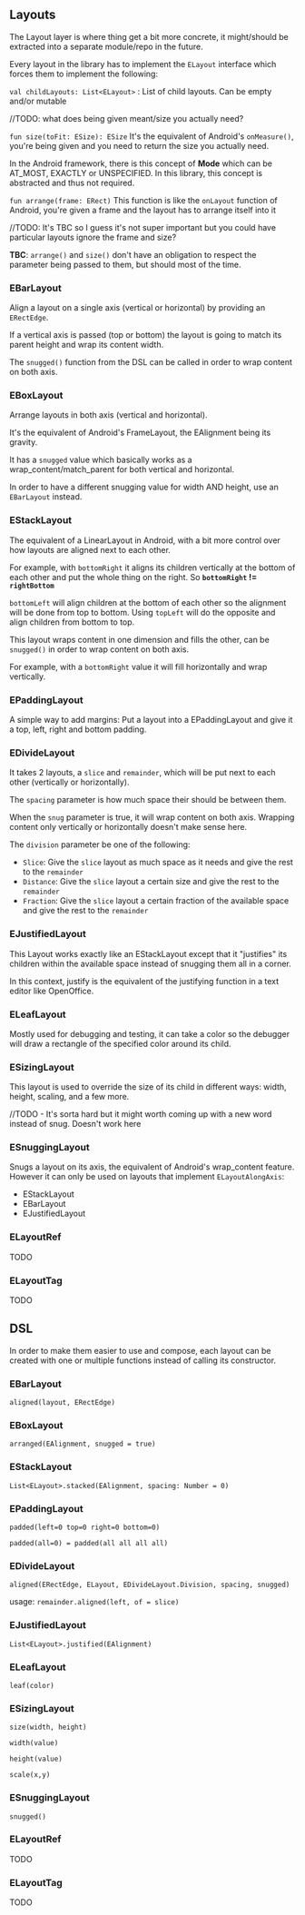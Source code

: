 ## Layouts

The Layout layer is where thing get a bit more concrete, it might/should be extracted into a separate module/repo in the future.

Every layout in the library has to implement the `ELayout` interface which forces them to implement the following:

`val childLayouts: List<ELayout>` : List of child layouts. Can be empty and/or mutable

//TODO: what does being given meant/size you actually need?

`fun size(toFit: ESize): ESize`
It's the equivalent of Android's `onMeasure()`, you're being given and you need to return the size you actually need.

In the Android framework, there is this concept of **Mode** which can be AT_MOST, EXACTLY or UNSPECIFIED. In this library, this concept is abstracted and thus not required.

`fun arrange(frame: ERect)`
This function is like the `onLayout` function of Android, you're given a frame and the layout has to arrange itself into it

//TODO: It's TBC so I guess it's not super important but you could have particular layouts ignore the frame and size?

**TBC**: `arrange()` and `size()` don't have an obligation to respect the parameter being passed to them, but should most of the time.


### EBarLayout

Align a layout on a single axis (vertical or horizontal) by providing an `ERectEdge`.

If a vertical axis is passed (top or bottom) the layout is going to match its parent height and wrap its content width.

The `snugged()` function from the DSL can be called in order to wrap content on both axis.

### EBoxLayout

Arrange layouts in both axis (vertical and horizontal).

It's the equivalent of Android's FrameLayout, the EAlignment being its gravity.

It has a `snugged` value which basically works as a wrap_content/match_parent for both vertical and horizontal.

In order to have a different snugging value for width AND height, use an `EBarLayout` instead.

### EStackLayout

The equivalent of a LinearLayout in Android, with a bit more control over how layouts are aligned next to each other.

For example, with `bottomRight` it aligns its children vertically at the bottom of each other and put the whole thing on the right. So **`bottomRight` != `rightBottom`**

`bottomLeft` will align children at the bottom of each other so the alignment will be done from top to bottom. Using `topLeft` will do the opposite and align children from bottom to top.

This layout wraps content in one dimension and fills the other, can be `snugged()` in order to wrap content on both axis.

For example, with a `bottomRight` value it will fill horizontally and wrap vertically.

### EPaddingLayout

A simple way to add margins: Put a layout into a EPaddingLayout and give it a top, left, right and bottom padding.

### EDivideLayout

It takes 2 layouts, a `slice` and `remainder`, which will be put next to each other (vertically or horizontally).

The `spacing` parameter is how much space their should be between them.

When the `snug` parameter is true, it will wrap content on both axis. Wrapping content only vertically or horizontally doesn't make sense here.

The `division` parameter be one of the following:
- `Slice`: Give the `slice` layout as much space as it needs and give the rest to the `remainder`
- `Distance`: Give the `slice` layout a certain size and give the rest to the `remainder`
- `Fraction`: Give the `slice` layout a certain fraction of the available space and give the rest to the `remainder`

### EJustifiedLayout

This Layout works exactly like an EStackLayout except that it "justifies" its children within the available space instead of snugging them all in a corner.

In this context, justify is the equivalent of the justifying function in a text editor like OpenOffice.


### ELeafLayout
Mostly used for debugging and testing, it can take a color so the debugger will draw a rectangle of the specified color around its child.


### ESizingLayout
This layout is used to override the size of its child in different ways: width, height, scaling, and a few more.

//TODO - It's sorta hard but it might worth coming up with a new word instead of snug. Doesn't work here
### ESnuggingLayout

Snugs a layout on its axis, the equivalent of Android's wrap_content feature. However it can only be used on layouts that implement `ELayoutAlongAxis`:
- EStackLayout
- EBarLayout
- EJustifiedLayout

### ELayoutRef
TODO

### ELayoutTag
TODO


## DSL
In order to make them easier to use and compose, each layout can be created with one or multiple functions instead of calling its constructor.

### EBarLayout
 `aligned(layout, ERectEdge)`

### EBoxLayout
 `arranged(EAlignment, snugged = true)`

### EStackLayout
`List<ELayout>.stacked(EAlignment, spacing: Number = 0)`


### EPaddingLayout
`padded(left=0 top=0 right=0 bottom=0)`

`padded(all=0) = padded(all all all all)`

### EDivideLayout
`aligned(ERectEdge, ELayout, EDivideLayout.Division, spacing, snugged)`

usage: `remainder.aligned(left, of = slice)`

### EJustifiedLayout
`List<ELayout>.justified(EAlignment)`

### ELeafLayout
`leaf(color)`

### ESizingLayout
`size(width, height)`

`width(value)`

`height(value)`

`scale(x,y)`

### ESnuggingLayout
`snugged()`

### ELayoutRef
TODO

### ELayoutTag
TODO

